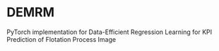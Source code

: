 # DEMRM
PyTorch implementation for Data-Efficient Regression Learning for KPI Prediction of Flotation Process Image
